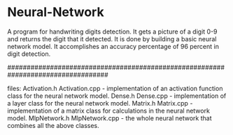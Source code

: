 # Neural-Network

A program for handwriting digits detection.
It gets a picture of a digit 0-9 and returns the digit that it detected.
It is done by building a basic neural network model.
It accomplishes an accuracy percentage of 96 percent in digit detection.

##################################################################################

files:
Activation.h
Activation.cpp - implementation of an activation function class for the neural network model.
Dense.h
Dense.cpp - implementation of a layer class for the neural network model.
Matrix.h
Matrix.cpp - implementation of a matrix class for calculations in the neural network model.
MlpNetwork.h
MlpNetwork.cpp - the whole neural network that combines all the above classes.

